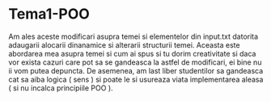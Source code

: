 # Tema1-POO

Am ales aceste modificari asupra temei si elementelor din input.txt datorita adaugarii alocarii dinanamice si alterarii structurii temei.
Aceasta este abordarea mea asupra temei si cum ai spus si tu dorim creativitate si daca vor exista cazuri care pot sa se gandeasca la astfel de modificari, ei bine nu ii vom putea depuncta. De asemenea, am last liber studentilor sa gandeasca cat sa aiba logica ( sens ) si poate le si usureaza viata implementarea aleasa ( si nu incalca principiile POO ).
